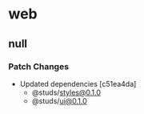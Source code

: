 # web

## null

### Patch Changes

- Updated dependencies [c51ea4da]
  - @studs/styles@0.1.0
  - @studs/ui@0.1.0
